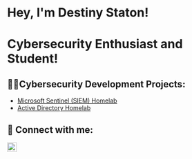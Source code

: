 <h1>Hey, I'm Destiny Staton!<h1>
Cybersecurity Enthusiast and Student!

 
<h2>👨‍💻Cybersecurity Development Projects:</h2>

  - [Microsoft Sentinel (SIEM) Homelab](https://github.com/dstaton2034/SIEM.git)
  - [Active Directory Homelab](https://github.com/dstaton2034/Actice-Directory-Lab.git)



<h2> 🤳 Connect with me:</h2>
  
[<img align="left" alt="Destiny-Staton | LinkedIn" width="22px" src="https://cdn.jsdelivr.net/npm/simple-icons@v3/icons/linkedin.svg" />][linkedin]

[twitter]: https://twitter.com/joshmadakor
[youtube]: https://www.youtube.com/c/joshmadakor
[instagram]: https://www.instagram.com/joshmadakor/
[linkedin]: https://www.linkedin.com/in/destiny-staton/

  
